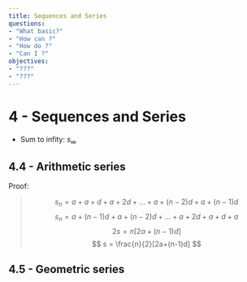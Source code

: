 ```yaml
---
title: Sequences and Series
questions:
- "What basic?"
- "How can ?"
- "How do ?"
- "Can I ?"
objectives:
- "???"
- "???"
---
```

# 4 - Sequences and Series
* Sum to infity: $s_\infty$

## 4.4 - Arithmetic series

Proof:
>$$
s_n = a\; +\; a+d\;+\;a+2d\;+\;...\;+\;a+(n-2)d\;+\;a+(n-1)d
$$
>$$
s_n = a+(n-1)d\;+\;a+(n-2)d\;+\;...\;+\;a+2d\;+\;a+d\;+\;a
$$
>$$
2s = n[2a+(n-1)d]
$$
$$
s = \frac{n}{2}[2a+(n-1)d]
$$

## 4.5 - Geometric series
